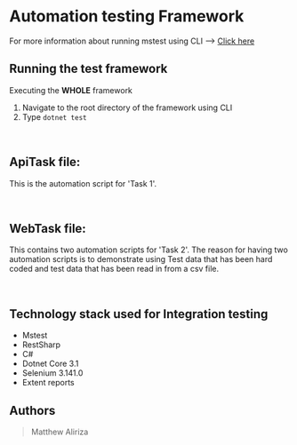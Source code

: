# Automation testing Framework
For more information about running mstest using CLI --> [Click here](https://docs.microsoft.com/en-us/dotnet/core/testing/selective-unit-tests?pivots=mstest)

##  Running the test framework
Executing the **WHOLE** framework
1. Navigate to the root directory of the framework using CLI
2. Type `dotnet test`

<br>

## ApiTask file:
This is the automation script for 'Task 1'.

<br>

## WebTask file:
This contains two automation scripts for 'Task 2'. The reason for having two automation scripts is to demonstrate using Test data that has been hard coded and test data that has been read in from a csv file.

<br>

## Technology stack used for **Integration testing**
* Mstest
* RestSharp
* C#
* Dotnet Core 3.1
* Selenium 3.141.0
* Extent reports

## Authors
> Matthew Aliriza